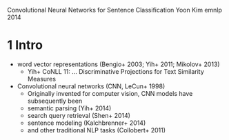 Convolutional Neural Networks for Sentence Classification
Yoon Kim
emnlp 2014

# 1 Intro

* word vector representations (Bengio+ 2003; Yih+ 2011; Mikolov+ 2013) 
  * Yih+ CoNLL 11: ... Discriminative Projections for Text Similarity Measures
* Convolutional neural networks (CNN, LeCun+ 1998)
  * Originally invented for computer vision, CNN models have subsequently been
  * semantic parsing (Yih+ 2014)
  * search query retrieval (Shen+ 2014)
  * sentence modeling (Kalchbrenner+ 2014)
  * and other traditional NLP tasks (Collobert+ 2011)
